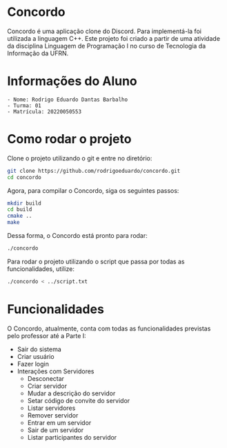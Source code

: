 # Concordo

Concordo é uma aplicação clone do Discord. Para implementá-la foi utilizada a linguagem C++. Este projeto foi criado a partir de uma atividade da disciplina Linguagem de Programação I no curso de Tecnologia da Informação da UFRN.

# Informações do Aluno

    - Nome: Rodrigo Eduardo Dantas Barbalho
    - Turma: 01
    - Matrícula: 20220050553

# Como rodar o projeto

Clone o projeto utilizando o git e entre no diretório:

```bash
git clone https://github.com/rodrigoeduardo/concordo.git
cd concordo
```

Agora, para compilar o Concordo, siga os seguintes passos:

```bash
mkdir build
cd build
cmake ..
make
```

Dessa forma, o Concordo está pronto para rodar:

```bash
./concordo
```

Para rodar o projeto utilizando o script que passa por todas as funcionalidades, utilize:

```bash
./concordo < ../script.txt
```

# Funcionalidades

O Concordo, atualmente, conta com todas as funcionalidades previstas pelo professor até a Parte I:

- Sair do sistema
- Criar usuário
- Fazer login
- Interações com Servidores
  - Desconectar
  - Criar servidor
  - Mudar a descrição do servidor
  - Setar código de convite do servidor
  - Listar servidores
  - Remover servidor
  - Entrar em um servidor
  - Sair de um servidor
  - Listar participantes do servidor
